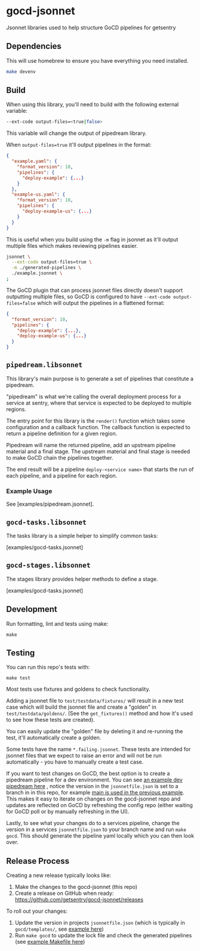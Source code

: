 # gocd-jsonnet

Jsonnet libraries used to help structure GoCD pipelines for getsentry

## Dependencies

This will use homebrew to ensure you have everything you need installed.

```sh
make devenv
```

## Build

When using this library, you'll need to build with the following external
variable:

```bash
--ext-code output-files=<true|false>
```

This variable will change the output of pipedream library.

When `output-files=true` it'll output pipelines in the format:

```json
{
  "example.yaml": {
    "format_version": 10,
    "pipelines": {
      "deploy-example": {...}
    }
  },
  "example-us.yaml": {
    "format_version": 10,
    "pipelines": {
      "deploy-example-us": {...}
    }
  }
}
```

This is useful when you build using the `-m` flag in jsonnet as it'll output
multiple files which makes reviewing pipelines easier.

```bash
jsonnet \
  --ext-code output-files=true \
  -m ./generated-pipelines \
  ./example.jsonnet \
;
```

The GoCD plugin that can process jsonnet files directly doesn't support
outputting multiple files, so GoCD is configured to have
`--ext-code output-files=false` which will output the pipelines in a flattened
format:

```json
{
  "format_version": 10,
  "pipelines": {
    "deploy-example": {...},
    "deploy-example-us": {...}
  }
}
```

## `pipedream.libsonnet`

This library's main purpose is to generate a set of pipelines that constitute a
pipedream.

"pipedream" is what we're calling the overall deployment process for a service
at sentry, where that service is expected to be deployed to multiple regions.

The entry point for this library is the `render()` function which takes some
configuration and a callback function. The callback function is expected to
return a pipeline definition for a given region.

Pipedream will name the returned pipeline, add an upstream pipeline material and
a final stage. The upstream material and final stage is needed to make GoCD
chain the pipelines together.

The end result will be a pipeline `deploy-<service name>` that starts the run of
each pipeline, and a pipeline for each region.

### Example Usage

See [examples/pipedream.jsonnet].

## `gocd-tasks.libsonnet`

The tasks library is a simple helper to simplify common tasks:

[examples/gocd-tasks.jsonnet]

## `gocd-stages.libsonnet`

The stages library provides helper methods to define a stage.

[examples/gocd-tasks.jsonnet]

## Development

Run formatting, lint and tests using make:

```shell
make
```

## Testing

You can run this repo's tests with:

```shell
make test
```

Most tests use fixtures and goldens to check functionality.

Adding a jsonnet file to `test/testdata/fixtures/` will result in a new test
case which will build the jsonnet file and create a "golden" in
`test/testdata/goldens/`. (See the `get_fixtures()` method and how it's used to
see how these tests are created).

You can easily update the "golden" file by deleting it and re-running the test,
it'll automatically create a golden.

Some tests have the name `*.failing.jsonnet`. These tests are intended for
jsonnet files that we expect to raise an error and will not be run
automatically - you have to manually create a test case.

If you want to test changes on GoCD, the best option is to create a pipedream
pipeline for a dev environment. You can see
[an example dev pipedream here](https://github.com/getsentry/dicd-mattgaunt-3-saas/blob/main/gocd/templates/example.jsonnet)
, notice the version in the `jsonnetfile.json` is set to a branch in in this
repo, for example
[main is used in the previous example](https://github.com/getsentry/dicd-mattgaunt-3-saas/blob/4e408f20452ab4e93864b1d24c0a0d42c023c5e4/gocd/templates/jsonnetfile.json#L11).
This makes it easy to iterate on changes on the gocd-jsonnet repo and updates
are reflected on GoCD by refreshing the config repo (either waiting for GoCD
poll or by manually refreshing in the UI).

Lastly, to see what your changes do to a services pipeline, change the version
in a services `jsonnetfile.json` to your branch name and run `make gocd`. This
should generate the pipeline yaml locally which you can then look over.

## Release Process

Creating a new release typically looks like:

1. Make the changes to the gocd-jsonnet (this repo)
1. Create a release on GitHub when ready:
   https://github.com/getsentry/gocd-jsonnet/releases

To roll out your changes:

1. Update the version in projects `jsonnetfile.json` (which is typically in
   `gocd/templates/`, see
   [example here](https://github.com/getsentry/snuba/blob/f4a99cb98a4784311fc198a14f7bcd8def961f94/gocd/templates/jsonnetfile.json#L11))
1. Run `make gocd` to update the lock file and check the generated pipelines
   (see
   [example Makefile here](https://github.com/getsentry/snuba/blob/f4a99cb98a4784311fc198a14f7bcd8def961f94/Makefile#L97))
